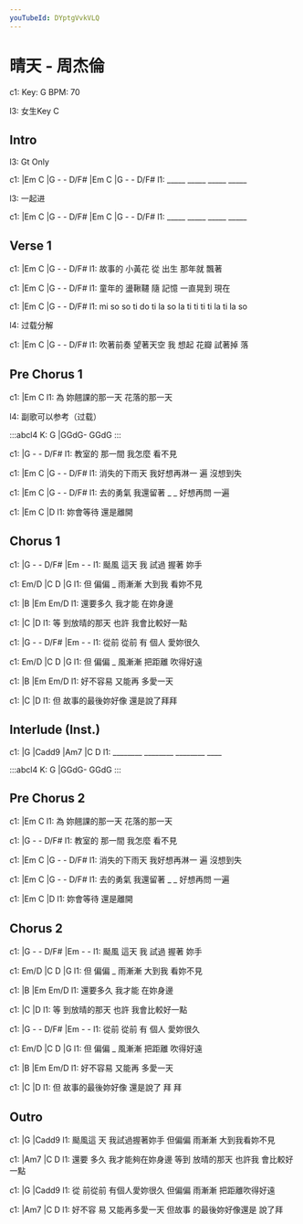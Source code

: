 ```yaml
---
youTubeId: DYptgVvkVLQ
---
```


# 晴天 - 周杰倫

c1: Key: G BPM: 70

l3: 女生Key C

## Intro

l3: Gt Only

c1: |Em    C    |G - - D/F# |Em    C    |G - - D/F#
l1:  _____ _____             _____ _____

l3: 一起进

c1: |Em    C    |G - - D/F# |Em    C    |G - - D/F#
l1:  _____ _____             _____ _____

## Verse 1

c1: |Em       C      |G   -    -      D/F#
l1:    故事的 小黃花   從 出生 那年就 飄著

c1: |Em       C      |G   -     -        D/F#
l1:    童年的 盪鞦韆    隨 記憶 一直晃到 現在

c1: |Em          C             |G     -     -        D/F#
l1:  mi so so ti do ti la so la ti ti ti ti la ti la so

l4: 过载分解

c1: |Em       C          |G    -    -      D/F#
l1:  吹著前奏 望著天空 我 想起 花瓣 試著掉 落

## Pre Chorus 1

c1:   |Em             C
l1: 為 妳翹課的那一天  花落的那一天

l4: 副歌可以参考（过载）

:::abcl4
K: G
|GGdG- GGdG
:::

c1: |G       -     -       D/F#
l1:   教室的 那一間 我怎麼 看不見

c1: |Em            C            |G  - - D/F#
l1:    消失的下雨天 我好想再淋一 遍     沒想到失

c1: |Em       C       |G  -  -        D/F#
l1:  去的勇氣 我還留著   _ _ 好想再問 一遍

c1: |Em       C       |D
l1:  妳會等待 還是離開

## Chorus 1

c1: |G    -   -   D/F# |Em   -   -
l1:  颳風 這天 我 試過  握著 妳手

c1:    Em/D  |C      D      |G
l1: 但 偏偏 _  雨漸漸 大到我 看妳不見

c1: |B              |Em      Em/D
l1:  還要多久 我才能 在妳身邊

c1:   |C                |D
l1: 等 到放晴的那天 也許 我會比較好一點


c1: |G    -   -   D/F# |Em   -   -
l1:  從前 從前 有 個人  愛妳很久

c1:    Em/D  |C      D      |G
l1: 但 偏偏 _  風漸漸 把距離 吹得好遠

c1: |B              |Em       Em/D
l1:  好不容易 又能再 多愛一天

c1:   |C               |D
l1: 但 故事的最後妳好像 還是說了拜拜

## Interlude (Inst.)

c1: |G       |Cadd9   |Am7     |C   D
l1:  ________ ________ ________ ____

:::abcl4
K: G
|GGdG- GGdG
:::

## Pre Chorus 2

c1:   |Em             C
l1: 為 妳翹課的那一天  花落的那一天

c1: |G       -     -       D/F#
l1:   教室的 那一間 我怎麼 看不見

c1: |Em            C            |G  - - D/F#
l1:    消失的下雨天 我好想再淋一 遍     沒想到失

c1: |Em       C       |G  -  -        D/F#
l1:  去的勇氣 我還留著   _ _ 好想再問 一遍

c1: |Em       C       |D
l1:  妳會等待 還是離開

## Chorus 2

c1: |G    -   -   D/F# |Em   -   -
l1:  颳風 這天 我 試過  握著 妳手

c1:    Em/D  |C      D      |G
l1: 但 偏偏 _  雨漸漸 大到我 看妳不見

c1: |B              |Em      Em/D
l1:  還要多久 我才能 在妳身邊

c1:   |C                |D
l1: 等 到放晴的那天 也許 我會比較好一點

c1: |G    -   -   D/F# |Em   -   -
l1:  從前 從前 有 個人  愛妳很久

c1:    Em/D  |C      D      |G
l1: 但 偏偏 _  風漸漸 把距離 吹得好遠

c1: |B              |Em       Em/D
l1:  好不容易 又能再 多愛一天

c1:   |C               |D
l1: 但 故事的最後妳好像 還是說了 拜 拜

## Outro

c1:       |G                       |Cadd9
l1: 颳風這 天 我試過握著妳手 但偏偏   雨漸漸 大到我看妳不見

c1:     |Am7                       |C                 D
l1: 還要 多久 我才能夠在妳身邊 等到 放晴的那天 也許我 會比較好一點

c1:   |G                           |Cadd9
l1: 從 前從前 有個人愛妳很久 但偏偏   雨漸漸 把距離吹得好遠

c1:       |Am7                     |C                D
l1: 好不容 易 又能再多愛一天 但故事 的最後妳好像還是 說了拜
